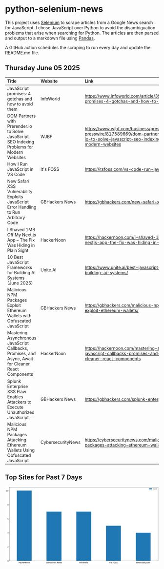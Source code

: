 # python-selenium-news

This project uses [Selenium](https://www.seleniumhq.org/) to scrape articles from a Google News search for JavaScript.
I chose JavaScript over Python to avoid the disambiguation problems that arise when searching for Python.
The articles are then parsed and output to a markdown file using [Pandas](https://pandas.pydata.org/).

A GitHub action schedules the scraping to run every day and update the README.md file.

## Thursday June 05 2025


| Title                                                                                                | Website           | Link                                                                                                                                                              |
|:-----------------------------------------------------------------------------------------------------|:------------------|:------------------------------------------------------------------------------------------------------------------------------------------------------------------|
| JavaScript promises: 4 gotchas and how to avoid them                                                 | InfoWorld         | https://www.infoworld.com/article/3999603/javascript-promises-4-gotchas-and-how-to-avoid-them.html                                                                |
| DOM Partners with Prerender.io to Solve JavaScript SEO Indexing Problems for Modern Websites         | WJBF              | https://www.wjbf.com/business/press-releases/ein-presswire/817589669/dom-partners-with-prerender-io-to-solve-javascript-seo-indexing-problems-for-modern-websites |
| How I Run JavaScript in VS Code                                                                      | It's FOSS         | https://itsfoss.com/vs-code-run-javascript/                                                                                                                       |
| New Safari XSS Vulnerability Exploits JavaScript Error Handling to Run Arbitrary Code                | GBHackers News    | https://gbhackers.com/new-safari-xss-vulnerability/                                                                                                               |
| I Shaved 1MB Off My Next.js App – The Fix Was Hiding in Plain Sight                                  | HackerNoon        | https://hackernoon.com/i-shaved-1mb-off-my-nextjs-app-the-fix-was-hiding-in-plain-sight                                                                           |
| 10 Best JavaScript Frameworks for Building AI Systems (June 2025)                                    | Unite.AI          | https://www.unite.ai/best-javascript-frameworks-for-building-ai-systems/                                                                                          |
| Malicious NPM Packages Exploit Ethereum Wallets with Obfuscated JavaScript                           | GBHackers News    | https://gbhackers.com/malicious-npm-packages-exploit-ethereum-wallets/                                                                                            |
| Mastering Asynchronous JavaScript Callbacks, Promises, and Async, Await for Cleaner React Components | HackerNoon        | https://hackernoon.com/mastering-asynchronous-javascript-callbacks-promises-and-async-await-for-cleaner-react-components                                          |
| Splunk Enterprise XSS Flaw Enables Attackers to Execute Unauthorized JavaScript                      | GBHackers News    | https://gbhackers.com/splunk-enterprise-xss-flaw/                                                                                                                 |
| Malicious NPM Packages Attacking Ethereum Wallets Using Obfuscated JavaScript                        | CybersecurityNews | https://cybersecuritynews.com/malicious-npm-packages-attacking-ethereum-wallets/                                                                                  |
## Top Sites for Past 7 Days

![Graph of Top Sites](https://raw.githubusercontent.com/dan-mba/python-selenium-news/main/last-week.png)
